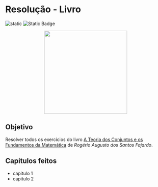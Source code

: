 # Resolução - Livro

![static](https://img.shields.io/badge/Satus-Desenvolvimento-blue) ![Static Badge](https://img.shields.io/badge/latex-language-red?logo=latex)

<p align="center">
    <img src="https://www.edusp.com.br/wp-content/uploads/2024/03/teoria_dos_conjuntos.jpg" width="260" />
</p>


## Objetivo
Resolver todos os exercícios do livro [A Teoria dos Conjuntos e os Fundamentos da Matemática](https://amzn.to/406QnFf) de *Rogério Augusto dos Santos Fajardo*.

## Capitulos feitos
- capitulo 1
- capitulo 2

